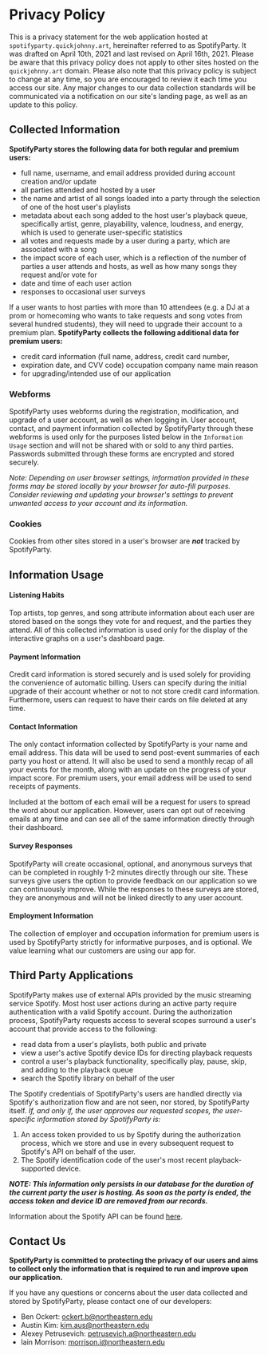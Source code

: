 ﻿# Privacy Policy

This is a privacy statement for the web application hosted at
`spotifyparty.quickjohnny.art`, hereinafter referred to as
SpotifyParty. It was drafted on April 10th, 2021 and last revised on
April 16th, 2021. Please be aware that this privacy policy does not
apply to other sites hosted on the `quickjohnny.art` domain. Please
also note that this privacy policy is subject to change at any time,
so you are encouraged to review it each time you access our site. Any
major changes to our data collection standards will be communicated
via a notification on our site's landing page, as well as an update to
this policy.

## Collected Information

**SpotifyParty stores the following data for both regular and premium
users:**

-  full name, username, and email address provided during account
creation and/or update
-  all parties attended and hosted by a user
-  the name and artist of all songs loaded into a party through the
selection of one of the host user's playlists
- metadata about each song added to the host user's playback queue,
specifically artist, genre, playability, valence, loudness, and
energy, which is used to generate user-specific statistics  
- all votes and requests made by a user during a party, which are
associated with a song
- the impact score of each user, which is a reflection of the number
of parties a user attends and hosts, as well as how many songs they
request and/or vote for
- date and time of each user action
- responses to occasional user surveys

If a user wants to host parties with more than 10 attendees (e.g. a DJ
at a prom or homecoming who wants to take requests and song votes from
several hundred students), they will need to upgrade their account to
a premium plan. **SpotifyParty collects the following additional data
for premium users:**

- credit card information (full name, address, credit card number,
- expiration date, and CVV code) occupation  company name main reason
- for upgrading/intended use of our application

### Webforms

SpotifyParty uses webforms during the registration, modification, and
upgrade of a user account, as well as when logging in. User account,
contact, and payment information collected by SpotifyParty through
these webforms is used only for the purposes listed below in the
`Information Usage` section and will not be shared with or sold to any
third parties. Passwords submitted through these forms are encrypted
and stored securely.

*Note: Depending on user browser settings, information provided in
these forms may be stored locally by your browser for auto-fill
purposes. Consider reviewing and updating your browser's settings to
prevent unwanted access to your account and its information.*

### Cookies

Cookies from other sites stored in a user's browser are ***not***
tracked by SpotifyParty.

## Information Usage

#### Listening Habits

Top artists, top genres, and song attribute information about each
user are stored based on the songs they vote for and request, and the
parties they attend. All of this collected information is used only
for the display of the interactive graphs on a user's dashboard page.

#### Payment Information

Credit card information is stored securely and is used solely for
providing the convenience of automatic billing. Users can specify
during the initial upgrade of their account whether or not to not
store credit card information. Furthermore, users can request to have
their cards on file deleted at any time.

#### Contact Information

The only contact information collected by SpotifyParty is your name
and email address. This data will be used to send post-event summaries
of each party you host or attend. It will also be used to send a
monthly recap of all your events for the month, along with an update
on the progress of your impact score. For premium users, your email
address will be used to send receipts of payments.

Included at the bottom of each email will be a request for users to
spread the word about our application. However, users can opt out of
receiving emails at any time and can see all of the same information
directly through their dashboard.

#### Survey Responses

SpotifyParty will create occasional, optional, and anonymous surveys
that can be completed in roughly 1-2 minutes directly through our
site. These surveys give users the option to provide feedback on our
application so we can continuously improve. While the responses to
these surveys are stored, they are anonymous and will not be linked
directly to any user account.

#### Employment Information

The collection of employer and occupation information for premium
users is used by SpotifyParty strictly for informative purposes, and
is optional. We value learning what our customers are using our app
for.

## Third Party Applications

SpotifyParty makes use of external APIs provided by the music
streaming service Spotify. Most host user actions during an active
party require authentication with a valid Spotify account. During the
authorization process, SpotifyParty requests access to several scopes
surround a user's account that provide access to the following:

- read data from a user's playlists, both public and private
- view a user's active Spotify device IDs for directing playback
requests
- control a user's playback functionality, specifically play, pause,
skip, and adding to the playback queue
- search the Spotify library on behalf of the user

The Spotify credentials of SpotifyParty's users are handled directly
via Spotify's authorization flow and are not seen, nor stored, by
SpotifyParty itself. *If, and only if, the user approves our requested
scopes, the user-specific information stored by SpotifyParty is:*

1) An access token provided to us by Spotify during the authorization
process, which we store and use in every subsequent request to
Spotify's API on behalf of the user.
2) The Spotify identification code of the user's most recent
playback-supported device.

***NOTE: This information only persists in our database for the
duration of the current party the user is hosting. As soon as the
party is ended, the access token and device ID are removed from our
records.***

Information about the Spotify API can be found
[here](https://developer.spotify.com/documentation/web-api/).

## Contact Us

**SpotifyParty is committed to protecting the privacy of our users and
aims to collect only the information that is required to run and
improve upon our application.**

If you have any questions or concerns about the user data collected
and stored by SpotifyParty, please contact one of our developers:
 - Ben Ockert: ockert.b@northeastern.edu
 - Austin Kim: kim.aus@northeastern.edu
 - Alexey Petrusevich: petrusevich.a@northeastern.edu
 - Iain Morrison: morrison.i@northeastern.edu
